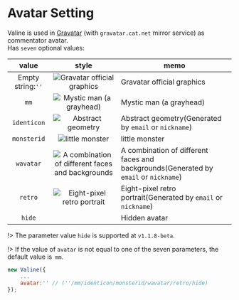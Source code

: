 # Avatar Setting
Valine is used in [Gravatar](http://cn.gravatar.com/) (with `gravatar.cat.net` mirror service) as commentator avatar.  
Has `seven` optional values:  

value|style|memo
:-:|:-:|-
Empty string:`''`|![Gravatar official graphics](https://gravatar.cat.net/avatar/adb831a7fdd83dd1e2a309ce7591dff8?s=40)|Gravatar official graphics
`mm`|![Mystic man (a grayhead)](https://gravatar.cat.net/avatar/adb831a7fdd83dd1e2a309ce7591dff8?s=40&d=mm)|Mystic man (a grayhead)
`identicon`|![Abstract geometry](https://gravatar.cat.net/avatar/adb831a7fdd83dd1e2a309ce7591dff8?s=40&d=identicon)|Abstract geometry(Generated by `email` or `nickname`)
`monsterid`|![little monster](https://gravatar.cat.net/avatar/adb831a7fdd83dd1e2a309ce7591dff8?s=40&d=monsterid)|little monster
`wavatar`|![A combination of different faces and backgrounds](https://gravatar.cat.net/avatar/adb831a7fdd83dd1e2a309ce7591dff8?s=40&d=wavatar)|A combination of different faces and backgrounds(Generated by `email` or `nickname`)
`retro`|![Eight-pixel retro portrait](https://gravatar.cat.net/avatar/adb831a7fdd83dd1e2a309ce7591dff8?s=40&d=retro)|Eight-pixel retro portrait(Generated by `email` or `nickname`)
`hide`|&nbsp;|Hidden avatar

!> The parameter value `hide` is supported at `v1.1.8-beta`.

!> If the value of `avatar` is not equal to one of the seven parameters, the default value is` mm`.

```js
new Valine({
    ...
    avatar:'' // (''/mm/identicon/monsterid/wavatar/retro/hide)
});
```